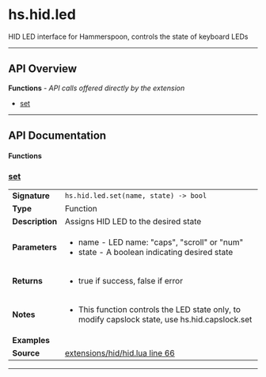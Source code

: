 # hs.hid.led

HID LED interface for Hammerspoon, controls the state of keyboard LEDs

---

## API Overview
**Functions** - _API calls offered directly by the extension_
 * [set](#set)


---

## API Documentation

#### Functions


### [set](#set)

|                                             |                                                                                     |
| --------------------------------------------|-------------------------------------------------------------------------------------|
| **Signature**                               | `hs.hid.led.set(name, state) -> bool`                                                                    |
| **Type**                                    | Function                                                                     |
| **Description**                             | Assigns HID LED to the desired state                                                                     |
| **Parameters**                              | <ul><li>name  - LED name: "caps", "scroll" or "num"</li><li>state - A boolean indicating desired state</li></ul> |
| **Returns**                                 | <ul><li>true if success, false if error</li></ul>          |
| **Notes**                                   | <ul><li>This function controls the LED state only, to modify capslock state, use hs.hid.capslock.set</li></ul> |
| **Examples**                                | <ul></ul> |
| **Source**                                  | [extensions/hid/hid.lua line 66](https://github.com/CommandPost/CommandPost-App/blob/master/extensions/hid/hid.lua#L66) |

---

